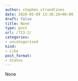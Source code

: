 ```yaml
---
author: stephen_strandlines
date: 2020-05-09 13:36:28+00:00
draft: false
title: None
type: post
url: /713-2/
categories:
- uncategorised
kind:
- Like
post_format:
- Status
---
```


None
